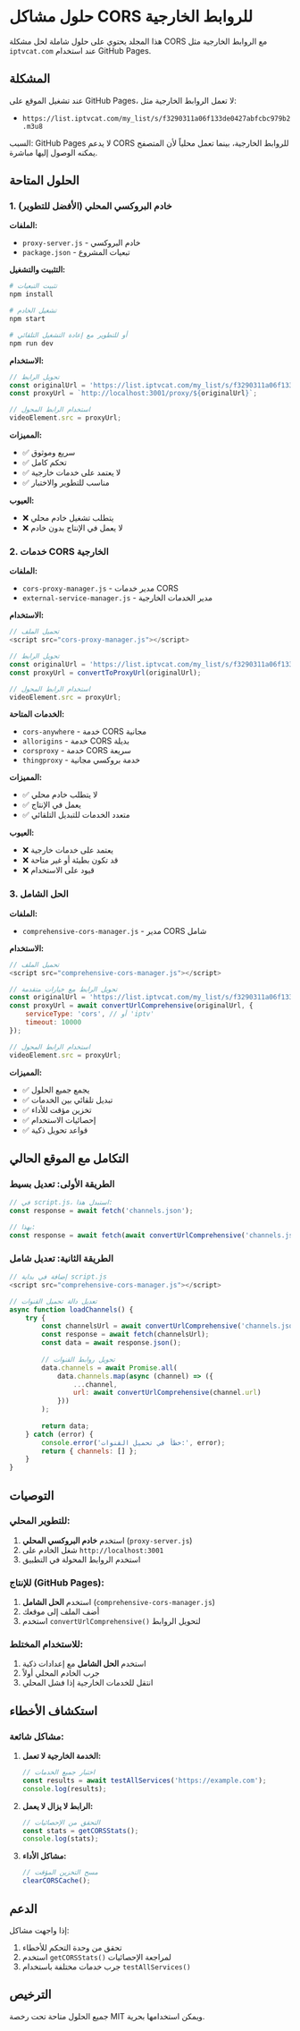 # حلول مشاكل CORS للروابط الخارجية

هذا المجلد يحتوي على حلول شاملة لحل مشكلة CORS مع الروابط الخارجية مثل `iptvcat.com` عند استخدام GitHub Pages.

## المشكلة

عند تشغيل الموقع على GitHub Pages، لا تعمل الروابط الخارجية مثل:
- `https://list.iptvcat.com/my_list/s/f3290311a06f133de0427abfcbc979b2.m3u8`

السبب: GitHub Pages لا يدعم CORS للروابط الخارجية، بينما تعمل محلياً لأن المتصفح يمكنه الوصول إليها مباشرة.

## الحلول المتاحة

### 1. خادم البروكسي المحلي (الأفضل للتطوير)

**الملفات:**
- `proxy-server.js` - خادم البروكسي
- `package.json` - تبعيات المشروع

**التثبيت والتشغيل:**
```bash
# تثبيت التبعيات
npm install

# تشغيل الخادم
npm start

# أو للتطوير مع إعادة التشغيل التلقائي
npm run dev
```

**الاستخدام:**
```javascript
// تحويل الرابط
const originalUrl = 'https://list.iptvcat.com/my_list/s/f3290311a06f133de0427abfcbc979b2.m3u8';
const proxyUrl = `http://localhost:3001/proxy/${originalUrl}`;

// استخدام الرابط المحول
videoElement.src = proxyUrl;
```

**المميزات:**
- ✅ سريع وموثوق
- ✅ تحكم كامل
- ✅ لا يعتمد على خدمات خارجية
- ✅ مناسب للتطوير والاختبار

**العيوب:**
- ❌ يتطلب تشغيل خادم محلي
- ❌ لا يعمل في الإنتاج بدون خادم

### 2. خدمات CORS الخارجية

**الملفات:**
- `cors-proxy-manager.js` - مدير خدمات CORS
- `external-service-manager.js` - مدير الخدمات الخارجية

**الاستخدام:**
```javascript
// تحميل الملف
<script src="cors-proxy-manager.js"></script>

// تحويل الرابط
const originalUrl = 'https://list.iptvcat.com/my_list/s/f3290311a06f133de0427abfcbc979b2.m3u8';
const proxyUrl = convertToProxyUrl(originalUrl);

// استخدام الرابط المحول
videoElement.src = proxyUrl;
```

**الخدمات المتاحة:**
- `cors-anywhere` - خدمة CORS مجانية
- `allorigins` - خدمة CORS بديلة
- `corsproxy` - خدمة CORS سريعة
- `thingproxy` - خدمة بروكسي مجانية

**المميزات:**
- ✅ لا يتطلب خادم محلي
- ✅ يعمل في الإنتاج
- ✅ متعدد الخدمات للتبديل التلقائي

**العيوب:**
- ❌ يعتمد على خدمات خارجية
- ❌ قد تكون بطيئة أو غير متاحة
- ❌ قيود على الاستخدام

### 3. الحل الشامل

**الملفات:**
- `comprehensive-cors-manager.js` - مدير CORS شامل

**الاستخدام:**
```javascript
// تحميل الملف
<script src="comprehensive-cors-manager.js"></script>

// تحويل الرابط مع خيارات متقدمة
const originalUrl = 'https://list.iptvcat.com/my_list/s/f3290311a06f133de0427abfcbc979b2.m3u8';
const proxyUrl = await convertUrlComprehensive(originalUrl, {
    serviceType: 'cors', // أو 'iptv'
    timeout: 10000
});

// استخدام الرابط المحول
videoElement.src = proxyUrl;
```

**المميزات:**
- ✅ يجمع جميع الحلول
- ✅ تبديل تلقائي بين الخدمات
- ✅ تخزين مؤقت للأداء
- ✅ إحصائيات الاستخدام
- ✅ قواعد تحويل ذكية

## التكامل مع الموقع الحالي

### الطريقة الأولى: تعديل بسيط

```javascript
// في script.js، استبدل هذا:
const response = await fetch('channels.json');

// بهذا:
const response = await fetch(await convertUrlComprehensive('channels.json'));
```

### الطريقة الثانية: تعديل شامل

```javascript
// إضافة في بداية script.js
<script src="comprehensive-cors-manager.js"></script>

// تعديل دالة تحميل القنوات
async function loadChannels() {
    try {
        const channelsUrl = await convertUrlComprehensive('channels.json');
        const response = await fetch(channelsUrl);
        const data = await response.json();
        
        // تحويل روابط القنوات
        data.channels = await Promise.all(
            data.channels.map(async (channel) => ({
                ...channel,
                url: await convertUrlComprehensive(channel.url)
            }))
        );
        
        return data;
    } catch (error) {
        console.error('خطأ في تحميل القنوات:', error);
        return { channels: [] };
    }
}
```

## التوصيات

### للتطوير المحلي:
1. استخدم **خادم البروكسي المحلي** (`proxy-server.js`)
2. شغل الخادم على `http://localhost:3001`
3. استخدم الروابط المحولة في التطبيق

### للإنتاج (GitHub Pages):
1. استخدم **الحل الشامل** (`comprehensive-cors-manager.js`)
2. أضف الملف إلى موقعك
3. استخدم `convertUrlComprehensive()` لتحويل الروابط

### للاستخدام المختلط:
1. استخدم **الحل الشامل** مع إعدادات ذكية
2. جرب الخادم المحلي أولاً
3. انتقل للخدمات الخارجية إذا فشل المحلي

## استكشاف الأخطاء

### مشاكل شائعة:

1. **الخدمة الخارجية لا تعمل:**
   ```javascript
   // اختبار جميع الخدمات
   const results = await testAllServices('https://example.com');
   console.log(results);
   ```

2. **الرابط لا يزال لا يعمل:**
   ```javascript
   // التحقق من الإحصائيات
   const stats = getCORSStats();
   console.log(stats);
   ```

3. **مشاكل الأداء:**
   ```javascript
   // مسح التخزين المؤقت
   clearCORSCache();
   ```

## الدعم

إذا واجهت مشاكل:
1. تحقق من وحدة التحكم للأخطاء
2. استخدم `getCORSStats()` لمراجعة الإحصائيات
3. جرب خدمات مختلفة باستخدام `testAllServices()`

## الترخيص

جميع الحلول متاحة تحت رخصة MIT ويمكن استخدامها بحرية.
